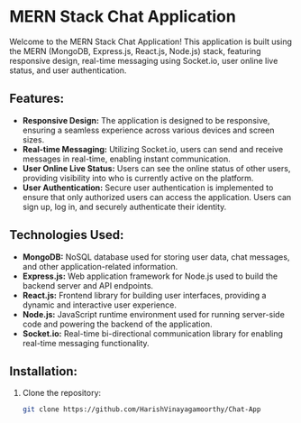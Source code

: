 # MERN Stack Chat Application

Welcome to the MERN Stack Chat Application! This application is built using the MERN (MongoDB, Express.js, React.js, Node.js) stack, featuring responsive design, real-time messaging using Socket.io, user online live status, and user authentication.

## Features:
- **Responsive Design:** The application is designed to be responsive, ensuring a seamless experience across various devices and screen sizes.
- **Real-time Messaging:** Utilizing Socket.io, users can send and receive messages in real-time, enabling instant communication.
- **User Online Live Status:** Users can see the online status of other users, providing visibility into who is currently active on the platform.
- **User Authentication:** Secure user authentication is implemented to ensure that only authorized users can access the application. Users can sign up, log in, and securely authenticate their identity.

## Technologies Used:
- **MongoDB:** NoSQL database used for storing user data, chat messages, and other application-related information.
- **Express.js:** Web application framework for Node.js used to build the backend server and API endpoints.
- **React.js:** Frontend library for building user interfaces, providing a dynamic and interactive user experience.
- **Node.js:** JavaScript runtime environment used for running server-side code and powering the backend of the application.
- **Socket.io:** Real-time bi-directional communication library for enabling real-time messaging functionality.

## Installation:
1. Clone the repository:
   ```bash
   git clone https://github.com/HarishVinayagamoorthy/Chat-App
